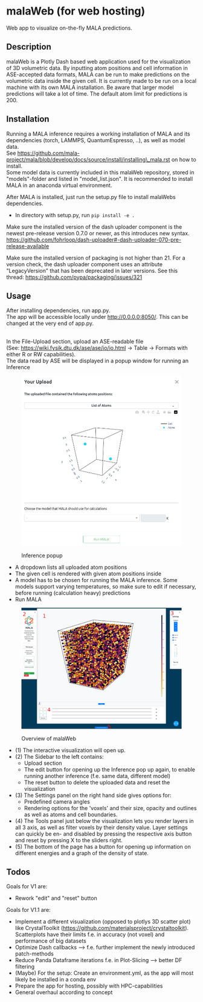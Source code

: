# malaWeb (for web hosting)

Web app to visualize on-the-fly MALA predictions.

## Description

malaWeb is a Plotly Dash based web application used for the visualization of 3D volumetric data. By inputting atom positions and cell information in ASE-accepted data formats, MALA can be run to make predictions on the volumetric data inside the given cell. It is currently made to be run on a local machine with its own MALA installation. Be aware that larger model predictions will take a lot of time. The default atom limit for predictions is 200.

## Installation

Running a MALA inference requires a working installation of MALA and its dependencies (torch, LAMMPS, QuantumEspresso, ..), as well as model data.\
See https://github.com/mala-project/mala/blob/develop/docs/source/install/installing\_mala.rst on how to install.\
Some model data is currently included in this malaWeb repository, stored in "models"-folder and listed in "model\_list.json". It is recommended to install MALA in an anaconda virtual environment.

After MALA is installed, just run the setup.py file to install malaWebs dependencies.

* In directory with setup.py, run `pip install -e .`

Make sure the installed version of the dash uploader component is the newest pre-release version 0.7.0 or newer, as this introduces new syntax. https://github.com/fohrloop/dash-uploader#-dash-uploader-070-pre-release-available

Make sure the installed version of packaging is not higher than 21. For a version check, the dash uploader component uses an attribute "LegacyVersion" that has been deprecated in later versions. See this thread: https://github.com/pypa/packaging/issues/321

## Usage

After installing dependencies, run app.py.\
The app will be accessible locally under http://0.0.0.0:8050/. This can be changed at the very end of app.py.

\
In the File-Upload section, upload an ASE-readable file\
(See: https://wiki.fysik.dtu.dk/ase/ase/io/io.html -> Table -> Formats with either R or RW capabilities).\
The data read by ASE will be displayed in a popup window for running an Inference

<figure><img src="src/assets/inference-popup.png" alt=""><figcaption><p>Inference popup</p></figcaption></figure>

* A dropdown lists all uploaded atom positions
* The given cell is rendered with given atom positions inside
* A model has to be chosen for running the MALA inference. Some models support varying temperatures, so make sure to edit if necessary, before running (calculation heavy) predictions
* Run MALA



<figure><img src="src/assets/webapp-overview.png" alt=""><figcaption><p>Overview of malaWeb</p></figcaption></figure>

* (1) The interactive visualization will open up.
* (2) The Sidebar to the left contains:
  * Upload section
  * The edit button for opening up the Inference pop up again, to enable running another inference (f.e. same data, different model)
  * The reset button to delete the uploaded data and reset the visualization
* (3) The Settings panel on the right hand side gives options for:
  * &#x20;Predefined camera angles
  * Rendering options for the 'voxels' and their size, opacity and outlines as well as atoms and cell boundaries.
* (4) The Tools panel just below the visualization lets you render layers in all 3 axis, as well as filter voxels by their density value. Layer settings can quickly be en- and disabled by pressing the respective axis button and reset by pressing X to the sliders right.
* (5) The bottom of the page has a button for opening up information on different energies and a graph of the density of state.

## Todos

Goals for V1 are:

* Rework "edit" and "reset" button

Goals for V1.1 are:

* Implement a different visualization (opposed to plotlys 3D scatter plot) like CrystalToolkit (https://github.com/materialsproject/crystaltoolkit). Scatterplots have their limits f.e. in accuracy (not voxel) and performance of big datasets
* Optimize Dash callbacks --> f.e. further implement the newly introduced patch-methods
* Reduce Panda Dataframe iterations f.e. in Plot-Slicing --> better DF filtering
* (Maybe) For the setup: Create an environment.yml, as the app will most likely be installed in a conda env
* Prepare the app for hosting, possibly with HPC-capabilities
* General overhaul according to concept
